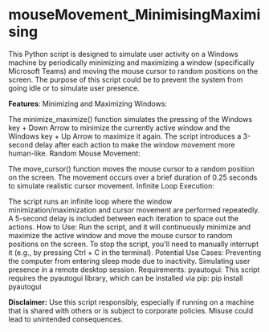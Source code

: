 ﻿# mouseMovement_MinimisingMaximising

This Python script is designed to simulate user activity on a Windows machine by periodically minimizing and maximizing a window (specifically Microsoft Teams) and moving the mouse cursor to random positions on the screen. The purpose of this script could be to prevent the system from going idle or to simulate user presence.

**Features**:
Minimizing and Maximizing Windows:

The minimize_maximize() function simulates the pressing of the Windows key + Down Arrow to minimize the currently active window and the Windows key + Up Arrow to maximize it again.
The script introduces a 3-second delay after each action to make the window movement more human-like.
Random Mouse Movement:

The move_cursor() function moves the mouse cursor to a random position on the screen.
The movement occurs over a brief duration of 0.25 seconds to simulate realistic cursor movement.
Infinite Loop Execution:

The script runs an infinite loop where the window minimization/maximization and cursor movement are performed repeatedly.
A 5-second delay is included between each iteration to space out the actions.
How to Use:
Run the script, and it will continuously minimize and maximize the active window and move the mouse cursor to random positions on the screen.
To stop the script, you'll need to manually interrupt it (e.g., by pressing Ctrl + C in the terminal).
Potential Use Cases:
Preventing the computer from entering sleep mode due to inactivity.
Simulating user presence in a remote desktop session.
Requirements:
pyautogui: This script requires the pyautogui library, which can be installed via pip:
pip install pyautogui

**Disclaimer:**
Use this script responsibly, especially if running on a machine that is shared with others or is subject to corporate policies. Misuse could lead to unintended consequences.






